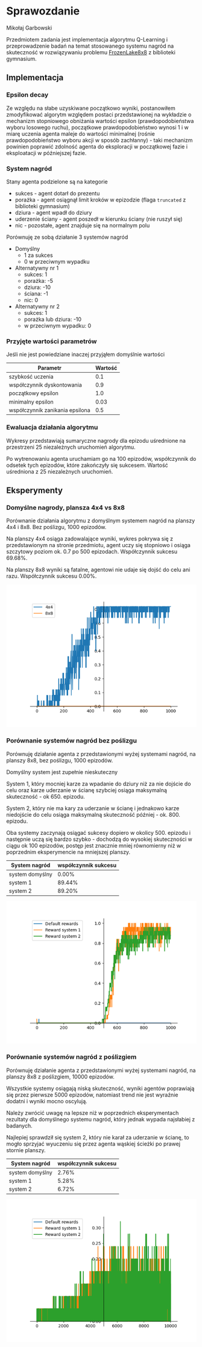 # Sprawozdanie
Mikołaj Garbowski

Przedmiotem zadania jest implementacja algorytmu Q-Learning i przeprowadzenie badań na temat stosowanego systemu nagród
na skuteczność w rozwiązywaniu problemu [FrozenLake8x8](https://gymnasium.farama.org/environments/toy_text/frozen_lake/)
z biblioteki gymnasium.

## Implementacja

### Epsilon decay
Ze względu na słabe uzyskiwane początkowo wyniki, postanowiłem zmodyfikować algorytm względem postaci przedstawionej na
wykładzie o mechanizm stopniowego obniżania wartości epsilon (prawdopodobieństwa wyboru losowego ruchu), początkowe
prawdopodobieństwo wynosi 1 i w miarę uczenia agenta maleje do wartości minimalnej (rośnie prawdopodobieństwo wyboru
akcji w sposób zachłanny) - taki mechanizm powinien poprawić zdolność agenta do eksploracji w początkowej fazie i
eksploatacji w późniejszej fazie.

### System nagród
Stany agenta podzielone są na kategorie

* sukces - agent dotarł do prezentu
* porażka - agent osiągnął limit kroków w epizodzie (flaga `truncated` z biblioteki gymnasium)
* dziura - agent wpadł do dziury
* uderzenie ściany - agent poszedł w kierunku ściany (nie ruszył się)
* nic - pozostałe, agent znajduje się na normalnym polu

Porównuję ze sobą działanie 3 systemów nagród

* Domyślny
  * 1 za sukces
  * 0 w przeciwnym wypadku
* Alternatywny nr 1
  * sukces: 1
  * porażka: -5
  * dziura: -10
  * ściana: -1
  * nic: 0
* Alternatywny nr 2
  * sukces: 1
  * porażka lub dziura: -10
  * w przeciwnym wypadku: 0


### Przyjęte wartości parametrów
Jeśli nie jest powiedziane inaczej przyjąłem domyślnie wartości

| Parametr                        | Wartość |
|---------------------------------|---------|
| szybkość uczenia                | 0.1     |
| współczynnik dyskontowania      | 0.9     |
| początkowy epsilon              | 1.0     |
| minimalny epsilon               | 0.03    |
| współczynnik zanikania epsilona | 0.5     |


### Ewaluacja działania algorytmu
Wykresy przedstawiają sumaryczne nagrody dla epizodu uśrednione na przestrzeni 25 niezależnych uruchomień algorytmu.

Po wytrenowaniu agenta uruchamiam go na 100 epizodów, współczynnik do odsetek tych epizodów,
które zakończyły się sukcesem. Wartość uśredniona z 25 niezależnych uruchomień.


## Eksperymenty

### Domyślne nagrody, plansza 4x4 vs 8x8
Porównanie działania algorytmu z domyślnym systemem nagród na planszy 4x4 i 8x8.
Bez poślizgu, 1000 epizodów.

Na planszy 4x4 osiąga zadowalające wyniki, wykres pokrywa się z przedstawionym na stronie przedmiotu,
agent uczy się stopniowo i osiąga szczytowy poziom ok. 0.7 po 500 epizodach. Współczynnik sukcesu 69.68%.

Na planszy 8x8 wyniki są fatalne, agentowi nie udaje się dojść do celu ani razu. Współczynnik sukcesu 0.00%.

![wykres](./plots/experiment_board_sizes.png)


### Porównanie systemów nagród bez poślizgu
Porównuję działanie agenta z przedstawionymi wyżej systemami nagród, na planszy 8x8, bez poślizgu, 1000 epizodów.

Domyślny system jest zupełnie nieskuteczny

System 1, który mocniej karze za wpadanie do dziury niż za nie dojście do celu oraz karze uderzanie w ścianę szybciej
osiąga maksymalną skuteczność - ok 650. epizodu.

System 2, który nie ma kary za uderzanie w ścianę i jednakowo karze niedojście do celu osiąga maksymalną skuteczność
później - ok. 800. epizodu.

Oba systemy zaczynają osiągać sukcesy dopiero w okolicy 500. epizodu i następnie uczą się bardzo szybko - dochodzą do
wysokiej skuteczności w ciągu ok 100 epizodów, postęp jest znacznie mniej równomierny niż w poprzednim eksperymencie
na mniejszej planszy.

| System nagród   | współczynnik sukcesu |
|-----------------|----------------------| 
| system domyślny | 0.00%                | 
| system 1        | 89.44%               |
| system 2        | 89.20%               |

![wykres](./plots/experiment_reward_systems_no_slip.png)


### Porównanie systemów nagród z poślizgiem
Porównuję działanie agenta z przedstawionymi wyżej systemami nagród, na planszy 8x8 z poślizgiem, 10000 epizodów.

Wszystkie systemy osiągają niską skuteczność, wyniki agentów poprawiają się przez pierwsze 5000 epizodów, natomiast
trend nie jest wyraźnie dodatni i wyniki mocno oscylują.

Należy zwrócić uwagę na lepsze niż w poprzednich eksperymentach rezultaty dla domyślnego systemu nagród, który jednak
wypada najsłabiej z badanych.

Najlepiej sprawdził się system 2, który nie karał za uderzanie w ścianę, to mogło sprzyjać wyuczeniu się przez agenta
wąskiej ścieżki po prawej stornie planszy.

| System nagród   | współczynnik sukcesu |
|-----------------|----------------------| 
| system domyślny | 2.76%                | 
| system 1        | 5.28%                |
| system 2        | 6.72%                |

![wykres](./plots/experiment_reward_systems_slip.png)